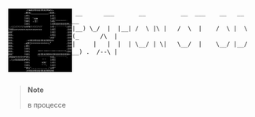 <img src="./docs/assets/logo.png" align="left" width="130" height="130"></img>
```
 __      ___       __          __  ___    __   __   __  
|__) \_/  |  |__| /  \ |\ |   /  \  |    /  \ |  \ (_      /\  |
|     |   |  |  | \__/ | \|   \__/  |    \__/ |__/ __) .  /--\ |
```

</br>
</br>


> **Note**
>
> в процессе
